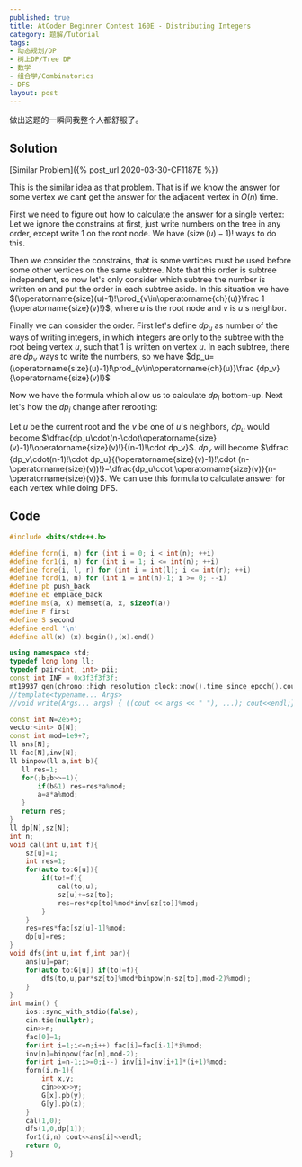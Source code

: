 ```yaml
---
published: true
title: AtCoder Beginner Contest 160E - Distributing Integers
category: 题解/Tutorial
tags: 
- 动态规划/DP
- 树上DP/Tree DP
- 数学
- 组合学/Combinatorics
- DFS
layout: post
---
```

做出这题的一瞬间我整个人都舒服了。
<!-- more -->

## Solution

[Similar Problem]({% post_url 2020-03-30-CF1187E %})

This is the similar idea as that problem. That is if we know the answer for some vertex we cant get the answer for the adjacent vertex in $O(n)$ time.

First we need to figure out how to calculate the answer for a single vertex: Let we ignore the constrains at first, just write numbers on the tree in any order, except write 1 on the root node. We have $(\operatorname{size}(u)-1)!$ ways to do this.

Then we consider the constrains, that is some vertices must be used before some other vertices on the same subtree. Note that this order is subtree independent, so now let's only consider which subtree the number is written on and put the order in each subtree aside. In this situation we have $(\operatorname{size}(u)-1)!\prod_{v\in\operatorname{ch}(u)}\frac 1 {\operatorname{size}(v)!}$, where $u$ is the root node and $v$ is $u$'s neighbor. 

Finally we can consider the order. First let's define $dp_u$ as number of the ways of writing integers, in which integers are only to the subtree with the root being vertex $u$, such that 1 is written on vertex $u$. In each subtree, there are $dp_v$ ways to write the numbers, so we have $dp_u=(\operatorname{size}(u)-1)!\prod_{v\in\operatorname{ch}(u)}\frac {dp_v} {\operatorname{size}(v)!}$

Now we have the formula which allow us to calculate $dp_i$ bottom-up. Next let's how the $dp_i$ change after rerooting:

Let $u$ be the current root and the $v$ be one of $u$'s neighbors, $dp_u$ would become $\dfrac{dp_u\cdot(n-\cdot\operatorname{size}(v)-1)!\operatorname{size}(v)!}{(n-1)!\cdot dp_v}$. $dp_v$ will become $\dfrac {dp_v\cdot(n-1)!\cdot dp_u}{(\operatorname{size}(v)-1)!\cdot (n-\operatorname{size}(v))!}=\dfrac{dp_u\cdot \operatorname{size}(v)}{n-\operatorname{size}(v)}$. We can use this formula to calculate answer for each vertex while doing DFS.

## Code

```cpp
#include <bits/stdc++.h>

#define forn(i, n) for (int i = 0; i < int(n); ++i)
#define for1(i, n) for (int i = 1; i <= int(n); ++i)
#define fore(i, l, r) for (int i = int(l); i <= int(r); ++i)
#define ford(i, n) for (int i = int(n)-1; i >= 0; --i)
#define pb push_back
#define eb emplace_back
#define ms(a, x) memset(a, x, sizeof(a))
#define F first
#define S second
#define endl '\n'
#define all(x) (x).begin(),(x).end()

using namespace std;
typedef long long ll;
typedef pair<int, int> pii;
const int INF = 0x3f3f3f3f;
mt19937 gen(chrono::high_resolution_clock::now().time_since_epoch().count());
//template<typename... Args>
//void write(Args... args) { ((cout << args << " "), ...); cout<<endl;}

const int N=2e5+5;
vector<int> G[N];
const int mod=1e9+7;
ll ans[N];
ll fac[N],inv[N];
ll binpow(ll a,int b){
   ll res=1;
   for(;b;b>>=1){
       if(b&1) res=res*a%mod;
       a=a*a%mod;
   }
   return res;
}
ll dp[N],sz[N];
int n;
void cal(int u,int f){
    sz[u]=1;
    int res=1;
    for(auto to:G[u]){
        if(to!=f){
            cal(to,u);
            sz[u]+=sz[to];
            res=res*dp[to]%mod*inv[sz[to]]%mod;
        }
    }
    res=res*fac[sz[u]-1]%mod;
    dp[u]=res;
}
void dfs(int u,int f,int par){
    ans[u]=par;
    for(auto to:G[u]) if(to!=f){
        dfs(to,u,par*sz[to]%mod*binpow(n-sz[to],mod-2)%mod);
    }
}
int main() {
    ios::sync_with_stdio(false);
    cin.tie(nullptr);
    cin>>n;
    fac[0]=1;
    for(int i=1;i<=n;i++) fac[i]=fac[i-1]*i%mod;
    inv[n]=binpow(fac[n],mod-2);
    for(int i=n-1;i>=0;i--) inv[i]=inv[i+1]*(i+1)%mod;
    forn(i,n-1){
        int x,y;
        cin>>x>>y;
        G[x].pb(y);
        G[y].pb(x);
    }
    cal(1,0);
    dfs(1,0,dp[1]);
    for1(i,n) cout<<ans[i]<<endl;
    return 0;
}
```
